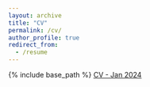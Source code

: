 ```yaml
---
layout: archive
title: "CV"
permalink: /cv/
author_profile: true
redirect_from:
  - /resume
---
```


{% include base_path %}
[CV - Jan 2024](files/CV_Gabriella_Fleischman_012024.pdf)
